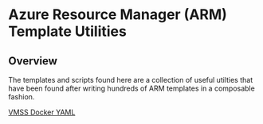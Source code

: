 # Azure Resource Manager (ARM) Template Utilities

## Overview
The templates and scripts found here are a collection of useful utilties that have been found after writing hundreds of ARM templates in a composable fashion.

[VMSS Docker YAML](https://portal.azure.com/#create/Microsoft.Template/uri/https%3A%2F%2Fraw.githubusercontent.com%2FEthereumEx%2Farm-template-utilities%2Fmaster%2Ftemplate.vmss.dockerYaml.json)